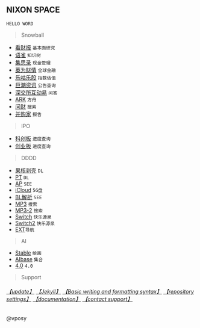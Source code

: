 ## NIXON SPACE
`HELLO WORD`
> Snowball

- [看财报](https://www.kancaibao.com/index.asp)  `基本面研究`
- [语雀](https://www.yuque.com/)  `知识树`
- [集思录](https://www.jisilu.cn/)  `现金管理`
- [英为财情](https://cn.investing.com/) `全球金融`
- [乐咕乐股](https://legulegu.com/) `指数估值`
- [巨潮资讯](http://www.cninfo.com.cn/new/index) `公告查询`
- [深交所互动易](http://irm.cninfo.com.cn/ircs/index) `问答`
- [ARK](https://ark-invest.com/) `方舟`
- [问财](http://www.iwencai.com/unifiedwap/home/index) `搜索`
- [并购家](http://www.ipoipo.cn/) `报告`

> IPO

- [科创板](http://kcb.sse.com.cn/renewal/)  `进度查询`
- [创业板](http://listing.szse.cn/projectdynamic/ipo/index.html)  `进度查询`

> DDDD

- [果核剥壳](https://www.ghxi.com/) `DL`
- [PT](https://www.portablesoft.org/) `DL`
- [AP](https://apnews.com/) `SEE`
- [iCloud](https://www.icloud.com/) `5G盘`
- [BL解析](https://svip.bljiex.cc/) `SEE`
- [MP3](https://music.haom.ren/) `搜索`
- [MP3-2](https://v2.mp3juice.cafe/) `搜索`
- [Switch](https://sway.office.com/sD1RziqnHyZ92I3b) `快乐源泉`
- [Switch2](https://laoquzhang.com) `快乐源泉`
- [EXT](https://www.extnav.cn/)`导航`

> AI

- [Stable](https://stablediffusionweb.com/) `绘画`
- [AIbase](https://top.aibase.com/) `集合`
- [4.0](https://lmsys.org/) `4.0`

> Support
###### [【update】](https://github.com/3237/3237.github.io/edit/main/README.md) [【Jekyll】](https://jekyllrb.com/) [【Basic writing and formatting syntax】](https://docs.github.com/en/github/writing-on-github/getting-started-with-writing-and-formatting-on-github/basic-writing-and-formatting-syntax) [【repository settings】](https://github.com/3237/3237.github.io/settings/pages) [【documentation】](https://docs.github.com/categories/github-pages-basics/) [【contact support】](https://support.github.com/contact) 

 

@vposy
